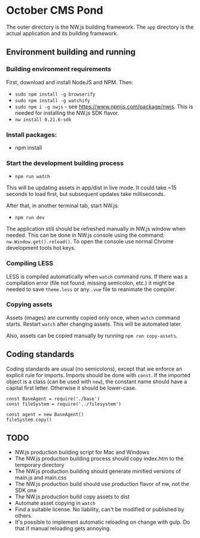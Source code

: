 # October CMS Pond

The outer directory is the NW.js building framework. The `app` directory is the actual application and its building framework.

## Environment building and running

### Building environment requirements

First, download and install NodeJS and NPM. Then:

* `sudo npm install -g browserify`
* `sudo npm install -g watchify`
* `sudo npm i -g nwjs` - see https://www.npmjs.com/package/nwjs. This is needed for installing the NW.js SDK flavor.
* `nw install 0.21.6-sdk`

### Install packages:

* npm install

### Start the development building process

* `npm run watch`

This will be updating assets in app/dist in live mode. It could take ~15 seconds to load first, but subsequent updates take milliseconds.

After that, in another terminal tab, start NW.js:

* `npm run dev`

The application still should be refreshed manually in NW.js window when needed. This can be done in NW.js console using the command: `nw.Window.get().reload()`. To open the console use normal Chrome development tools hot keys.

### Compiling LESS

LESS is compiled automatically when `watch` command runs. If there was a compilation error (file not found, missing semicolon, etc.) it might be needed to save `theme.less` or any `.vue` file to reanimate the compiler.

### Copying assets

Assets (images) are currently copied only once, when `watch` command starts. Restart `watch` after changing assets. This will be automated later. 

Also, assets can be copied manually by running `npm run copy-assets`.

## Coding standards

Coding standards are usual (no semicolons), except that we enforce an explicit rule for imports. Imports should be done with `const`. If the imported object is a class (can be used with `new`), the constant name should have a capital first letter. Otherwise it should be lower-case.


```
const BaseAgent = require('./base')
const fileSystem = require('../filesystem')

const agent = new BaseAgent()
fileSystem.copy()
```

## TODO

* NW.js production building script for Mac and Windows
* The NW.js production building process should copy index.htm to the temporary directory
* The NW.js production building should generate minified versions of main.js and main.css
* The NW.js production build should use production flavor of nw, not the SDK one
* The NW.js production build copy assets to dist
* Automate asset copying in `watch`
* Find a suitable license. No liability, can't be modified or published by others.
* It's possible to implement automatic reloading on change with gulp. Do that if manual reloading gets annoying.


